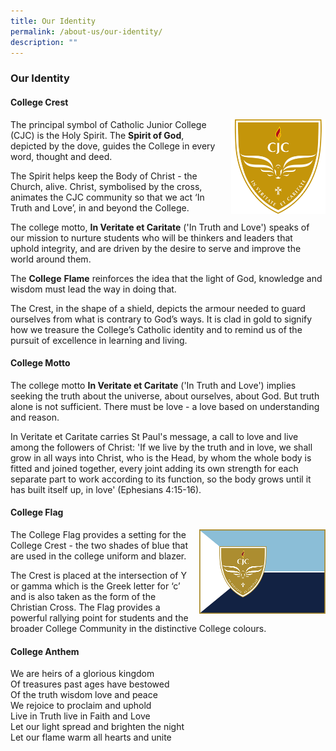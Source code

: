 ```yaml
---
title: Our Identity
permalink: /about-us/our-identity/
description: ""
---
```

### **Our Identity**
#### **College Crest**
<img src="/images/crest.jpg" style="width:30%;margin-left:15px;" align = "right">

The principal symbol of Catholic Junior College (CJC) is the Holy Spirit. The **Spirit of God**, depicted by the dove, guides the College in every word, thought and deed.

The Spirit helps keep the Body of Christ - the Church, alive. Christ, symbolised by the cross, animates the CJC community so that we act ‘In Truth and Love’, in and beyond the College.  
  
The college motto, **In Veritate et Caritate** ('In Truth and Love') speaks of our mission to nurture students who will be thinkers and leaders that  
uphold integrity, and are driven by the desire to serve and improve the world around them.  
  
The **College** **Flame** reinforces the idea that the light of God, knowledge and wisdom must lead the way in doing that.  
  
The Crest, in the shape of a shield, depicts the armour needed to guard ourselves from what is contrary to God’s ways. It is clad in gold to signify how we treasure the College’s Catholic identity and to remind us of the pursuit of excellence in learning and living.

#### **College Motto**
The college motto **In Veritate et Caritate** ('In Truth and Love') implies seeking the truth about the universe, about ourselves, about God. But truth alone is not sufficient. There must be love - a love based on understanding and reason.  
  
In Veritate et Caritate carries St Paul's message, a call to love and live among the followers of Christ: 'If we live by the truth and in love, we shall grow in all ways into Christ, who is the Head, by whom the whole body is fitted and joined together, every joint adding its own strength for each separate part to work according to its function, so the body grows until it has built itself up, in love' (Ephesians 4:15-16).

#### **College Flag**
<img src="/images/flag.jpg" style="width:40%;margin-left:15px;" align = "right">

The College Flag provides a setting for the College Crest - the two shades of blue that are used in the college uniform and blazer.  
  
The Crest is placed at the intersection of Y or gamma which is the Greek letter for ‘c’ and is also taken as the form of the Christian Cross. The Flag provides a powerful rallying point for students and the broader College Community in the distinctive College colours.

#### **College Anthem**
We are heirs of a glorious kingdom<br>
Of treasures past ages have bestowed<br>
Of the truth wisdom love and peace<br>
We rejoice to proclaim and uphold<br>
Live in Truth live in Faith and Love<br>
Let our light spread and brighten the night<br>
Let our flame warm all hearts and unite


